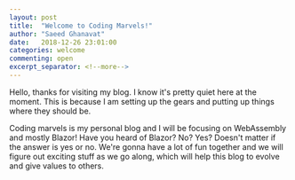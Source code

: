 ```yaml
---
layout: post
title:  "Welcome to Coding Marvels!"
author: "Saeed Ghanavat"
date:   2018-12-26 23:01:00
categories: welcome
commenting: open
excerpt_separator: <!--more-->
---
```


Hello, thanks for visiting my blog. I know it's pretty quiet here at the moment. This is because I am setting up the gears and putting up things where they should be.
<!--more-->

Coding marvels is my personal blog and I will be focusing on WebAssembly and mostly Blazor! Have you heard of Blazor? No? Yes? Doesn't matter if the answer is yes or no. We're gonna have a lot of fun together and we will figure out exciting stuff as we go along, which will help this blog to evolve and give values to others.
